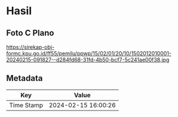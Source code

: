 # Hasil

## Foto C Plano

https://sirekap-obj-formc.kpu.go.id/ff55/pemilu/ppwp/15/02/01/20/10/1502012010001-20240215-091827--d284fd68-31fd-4b50-bcf7-5c241ae00f38.jpg


## Metadata

| Key        | Value               |
| ---------- | ------------------- |
| Time Stamp | 2024-02-15 16:00:26 |



